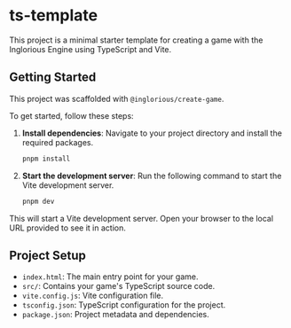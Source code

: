 # ts-template

This project is a minimal starter template for creating a game with the Inglorious Engine using TypeScript and Vite.

## Getting Started

This project was scaffolded with `@inglorious/create-game`.

To get started, follow these steps:

1.  **Install dependencies**:
    Navigate to your project directory and install the required packages.
    ```sh
    pnpm install
    ```
2.  **Start the development server**:
    Run the following command to start the Vite development server.
    ```sh
    pnpm dev
    ```

This will start a Vite development server. Open your browser to the local URL provided to see it in action.

## Project Setup

- `index.html`: The main entry point for your game.
- `src/`: Contains your game's TypeScript source code.
- `vite.config.js`: Vite configuration file.
- `tsconfig.json`: TypeScript configuration for the project.
- `package.json`: Project metadata and dependencies.
